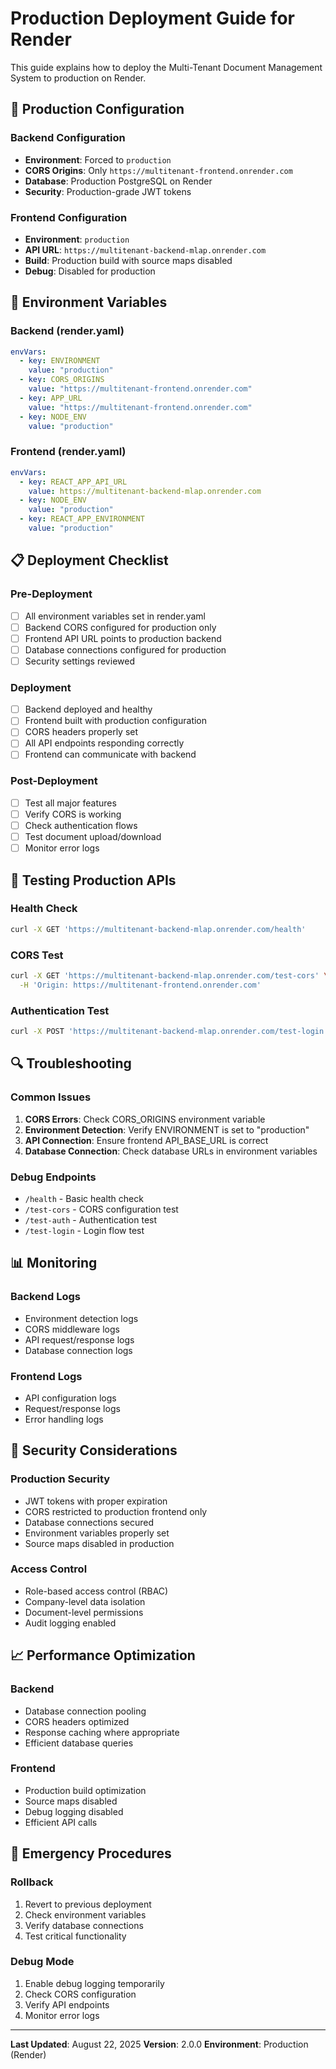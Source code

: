 # Production Deployment Guide for Render

This guide explains how to deploy the Multi-Tenant Document Management System to production on Render.

## 🚀 Production Configuration

### Backend Configuration
- **Environment**: Forced to `production`
- **CORS Origins**: Only `https://multitenant-frontend.onrender.com`
- **Database**: Production PostgreSQL on Render
- **Security**: Production-grade JWT tokens

### Frontend Configuration
- **Environment**: `production`
- **API URL**: `https://multitenant-backend-mlap.onrender.com`
- **Build**: Production build with source maps disabled
- **Debug**: Disabled for production

## 🔧 Environment Variables

### Backend (render.yaml)
```yaml
envVars:
  - key: ENVIRONMENT
    value: "production"
  - key: CORS_ORIGINS
    value: "https://multitenant-frontend.onrender.com"
  - key: APP_URL
    value: "https://multitenant-frontend.onrender.com"
  - key: NODE_ENV
    value: "production"
```

### Frontend (render.yaml)
```yaml
envVars:
  - key: REACT_APP_API_URL
    value: https://multitenant-backend-mlap.onrender.com
  - key: NODE_ENV
    value: "production"
  - key: REACT_APP_ENVIRONMENT
    value: "production"
```

## 📋 Deployment Checklist

### Pre-Deployment
- [ ] All environment variables set in render.yaml
- [ ] Backend CORS configured for production only
- [ ] Frontend API URL points to production backend
- [ ] Database connections configured for production
- [ ] Security settings reviewed

### Deployment
- [ ] Backend deployed and healthy
- [ ] Frontend built with production configuration
- [ ] CORS headers properly set
- [ ] All API endpoints responding correctly
- [ ] Frontend can communicate with backend

### Post-Deployment
- [ ] Test all major features
- [ ] Verify CORS is working
- [ ] Check authentication flows
- [ ] Test document upload/download
- [ ] Monitor error logs

## 🧪 Testing Production APIs

### Health Check
```bash
curl -X GET 'https://multitenant-backend-mlap.onrender.com/health'
```

### CORS Test
```bash
curl -X GET 'https://multitenant-backend-mlap.onrender.com/test-cors' \
  -H 'Origin: https://multitenant-frontend.onrender.com'
```

### Authentication Test
```bash
curl -X POST 'https://multitenant-backend-mlap.onrender.com/test-login'
```

## 🔍 Troubleshooting

### Common Issues
1. **CORS Errors**: Check CORS_ORIGINS environment variable
2. **Environment Detection**: Verify ENVIRONMENT is set to "production"
3. **API Connection**: Ensure frontend API_BASE_URL is correct
4. **Database Connection**: Check database URLs in environment variables

### Debug Endpoints
- `/health` - Basic health check
- `/test-cors` - CORS configuration test
- `/test-auth` - Authentication test
- `/test-login` - Login flow test

## 📊 Monitoring

### Backend Logs
- Environment detection logs
- CORS middleware logs
- API request/response logs
- Database connection logs

### Frontend Logs
- API configuration logs
- Request/response logs
- Error handling logs

## 🔐 Security Considerations

### Production Security
- JWT tokens with proper expiration
- CORS restricted to production frontend only
- Database connections secured
- Environment variables properly set
- Source maps disabled in production

### Access Control
- Role-based access control (RBAC)
- Company-level data isolation
- Document-level permissions
- Audit logging enabled

## 📈 Performance Optimization

### Backend
- Database connection pooling
- CORS headers optimized
- Response caching where appropriate
- Efficient database queries

### Frontend
- Production build optimization
- Source maps disabled
- Debug logging disabled
- Efficient API calls

## 🚨 Emergency Procedures

### Rollback
1. Revert to previous deployment
2. Check environment variables
3. Verify database connections
4. Test critical functionality

### Debug Mode
1. Enable debug logging temporarily
2. Check CORS configuration
3. Verify API endpoints
4. Monitor error logs

---

**Last Updated**: August 22, 2025
**Version**: 2.0.0
**Environment**: Production (Render)
